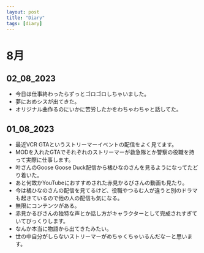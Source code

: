 ```yaml
---
layout: post
title: "Diary"
tags: [diary]
---
```


# 8月
## 02_08_2023
- 今日は仕事終わったらずっとゴロゴロしちゃいました。
- 夢におめシスが出てきた。
- オリジナル曲作るのにいかに苦労したかをわちゃわちゃと話してた。

## 01_08_2023
- 最近VCR GTAというストリーマーイベントの配信をよく見てます。
- MODを入れたGTAでそれぞれのストリーマーが救急隊とか警察の役職を持って実際に仕事します。
- 叶さんのGoose Goose Duck配信から橘ひなのさんを見るようになってたどり着いた。
- あと何故かYouTubeにおすすめされた赤見かるびさんの動画も見たり。
- 今は橘ひなのさんの配信を見てるけど、役職やつるむ人が違うと別のドラマも起きているので他の人の配信も気になる。
- 無限にコンテンツがある。
- 赤見かるびさんの独特な声とか話し方がキャラクターとして完成されすぎていてびっくりします。
- なんか本当に物語から出てきたみたい。
- 世の中自分がしらないストリーマーがめちゃくちゃいるんだなーと思います。